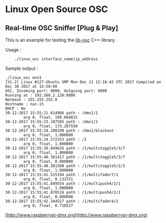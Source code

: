 # Linux Open Source OSC #
## Real-time OSC Sniffer [Plug & Play] ##

This is an example for testing the [lib-osc](https://github.com/vanvught/rpidmx512/tree/master/lib-osc) C++ library.

Usage :

		./linux_osc interface_name|ip_address

Sample output :

    ./linux_osc eno1
	[V1.2] Linux #127-Ubuntu SMP Mon Dec 11 12:16:42 UTC 2017 Compiled on Dec 30 2017 at 15:50:08
	OSC, Incoming port: 8000, Outgoing port: 9000
	Running at : 192.168.2.120:8000
	Netmask : 255.255.255.0
	Hostname : nuc-i5
	DHCP : No
	30-12-2017 15:55:21.614966 path : /dmx1/1
	        arg 0, float, 199.669815
	30-12-2017 15:55:23.107585 path : /dmx1/2
	        arg 0, float, 173.207550
	30-12-2017 15:55:24.200199 path : /dmx1/blackout
	        arg 0, float, 1.000000
	30-12-2017 15:55:24.572153 path : /2
	        arg 0, float, 1.000000
	30-12-2017 15:55:39.849635 path : /1/multitoggle5/3/7
	        arg 0, float, 1.000000
	30-12-2017 15:55:40.381417 path : /1/multitoggle5/3/7
	        arg 0, float, 0.000000
	30-12-2017 15:55:40.381508 path : /1/multitoggle5/2/3
	        arg 0, float, 1.000000
	30-12-2017 15:55:41.515194 path : /1/multifader7/1
	        arg 0, float, 0.133721
	30-12-2017 15:55:41.849554 path : /1/multipush4/2/1
	        arg 0, float, 1.000000
	30-12-2017 15:55:41.870518 path : /1/multipush4/2/1
	        arg 0, float, 0.000000
	30-12-2017 15:55:42.344527 path : /1/multifader4/2
	        arg 0, float, 0.710227



[http://www.raspberrypi-dmx.org](http://www.raspberrypi-dmx.org)